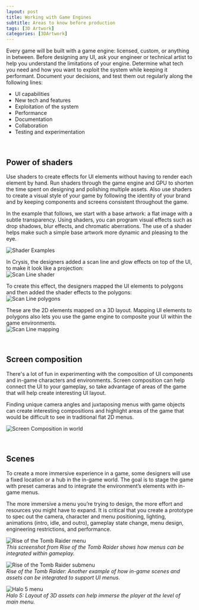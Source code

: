 ```yaml
---
layout: post
title: Working with Game Engines
subtitle: Areas to know before production
tags: [3D Artwork]
categories: [3DArtwork]
---
```


Every game will be built with a game engine: licensed, custom, or anything in between. Before designing any UI, ask your engineer or technical artist to help you understand the limitations of your engine. Determine what tech you need and how you want to exploit the system while keeping it performant. Document your decisions, and test them out regularly along the following lines:
- UI capabilities
- New tech and features
- Exploitation of the system
- Performance
- Documentation
- Collaboration
- Testing and experimentation

<br>

## Power of shaders
Use shaders to create effects for UI elements without having to render each element by hand. Run shaders through the game engine and GPU to shorten the time spent on designing and polishing multiple assets. Also use shaders to create a visual style of your game by following the identity of your brand and by keeping components and screens consistent throughout the game.

In the example that follows, we start with a base artwork: a flat image with a subtle transparency. Using shaders, you can program visual effects such as drop shadows, blur effects, and chromatic aberrations. The use of a shader helps make such a simple base artwork more dynamic and pleasing to the eye.

![Shader Examples](/privatebebo/img/Shader_Examples.jpg)  

In Crysis, the designers added a scan line and glow effects on top of the UI, to make it look like a projection:  
![Scan Line shader](/privatebebo/img/Shader_ScanLine.jpg)

To create this effect, the designers mapped the UI elements to polygons and then added the shader effects to the polygons:  
![Scan Line polygons](/privatebebo/img/Shader_ScanLine_poly.jpg)

These are the 2D elements mapped on a 3D layout. Mapping UI elements to polygons also lets you use the game engine to composite your UI within the game environments.  
![Scan Line mapping](/privatebebo/img/Shader_ScanLine_mapping.jpg)

<br>

## Screen composition
There's a lot of fun in experimenting with the composition of UI components and in-game characters and environments. Screen composition can help connect the UI to your gameplay, so take advantage of areas of the game that will help create interesting UI layout.

Finding unique camera angles and juxtaposing menus with game objects can create interesting compositions and highlight areas of the game that would be difficult to see in traditional flat 2D menus.

![Screen Composition in world](/privatebebo/img/Screen_Composition.gif)

<br>

## Scenes
To create a more immersive experience in a game, some designers will use a fixed location or a hub in the in-game world. The goal is to stage the game with preset cameras and to integrate the environment’s elements with in-game menus. 

The more immersive a menu you’re trying to design, the more effort and resources you might have to expand. It is critical that you create a prototype to spec out the camera, character and menu positioning, lighting, animations (intro, idle, and outro), gameplay state change, menu design, engineering restrictions, and performance.

![Rise of the Tomb Raider menu](/privatebebo/img/TombRaider_menu.jpg)  
_This screenshot from Rise of the Tomb Raider shows how menus can be integrated within gameplay._

![Rise of the Tomb Raider submenu](/privatebebo/img/TombRaider_submenu.jpg)  
_Rise of the Tomb Raider: Another example of how in-game scenes and assets can be integrated to support UI menus._

![Halo 5 menu](/privatebebo/img/Halo5_menu.jpg)  
_Halo 5: Layout of 3D assets can help immerse the player at the level of main menu._

<br>
